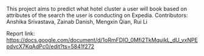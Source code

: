 This project aims to predict what hotel cluster a user will book based on attributes of the search the user is conducting on Expedia.
Contributors: Anshika Srivastava, Zainab Danish, Mengxin Qian, Rui Li

Report link: 
https://docs.google.com/document/d/1oRmFDIO_0Mfi2TkMquikL_dU_vxNPEpdvcX7KqAdPc0/edit?ts=5841f272
